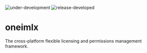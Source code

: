 ![under-development](https://img.shields.io/badge/development%20status-under%20development-blue)
![release-developed](https://img.shields.io/badge/release%20status-pre%20release%20planned%20for%20Dec%202023-brightgreen)

# oneimlx
The cross-platform flexible licensing and permissions management framework.
